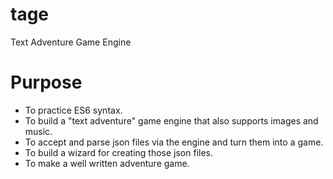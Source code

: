 # tage
Text Adventure Game Engine

# Purpose
* To practice ES6 syntax.
* To build a "text adventure" game engine that also supports images and music.
* To accept and parse json files via the engine and turn them into a game.
* To build a wizard for creating those json files.
* To make a well written adventure game.
